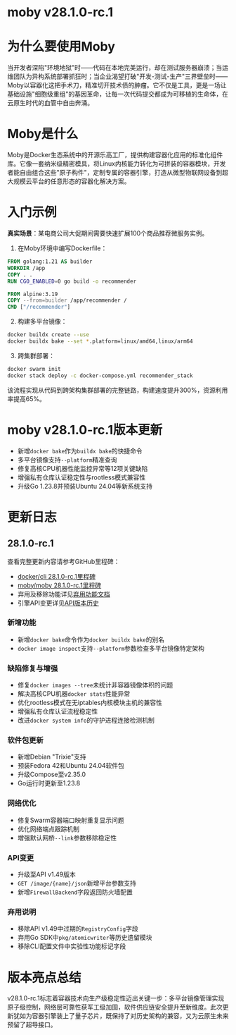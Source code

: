# moby v28.1.0-rc.1
# 为什么要使用Moby  
当开发者深陷"环境地狱"时——代码在本地完美运行，却在测试服务器崩溃；当运维团队为异构系统部署抓狂时；当企业渴望打破"开发-测试-生产"三界壁垒时——Moby以容器化这把手术刀，精准切开技术债的肿瘤。它不仅是工具，更是一场让基础设施"细胞级重组"的基因革命，让每一次代码提交都成为可移植的生命体，在云原生时代的血管中自由奔涌。

# Moby是什么  
Moby是Docker生态系统中的开源乐高工厂，提供构建容器化应用的标准化组件库。它像一套纳米级精密模具，将Linux内核能力转化为可拼装的容器模块，开发者能自由组合这些"原子构件"，定制专属的容器引擎，打造从微型物联网设备到超大规模云平台的任意形态的容器化解决方案。

# 入门示例  
**真实场景**：某电商公司大促期间需要快速扩展100个商品推荐微服务实例。  
1. 在Moby环境中编写Dockerfile：
```Dockerfile
FROM golang:1.21 AS builder
WORKDIR /app
COPY . .
RUN CGO_ENABLED=0 go build -o recommender

FROM alpine:3.19
COPY --from=builder /app/recommender /
CMD ["/recommender"]
```
2. 构建多平台镜像：
```bash
docker buildx create --use
docker buildx bake --set *.platform=linux/amd64,linux/arm64
```
3. 跨集群部署：
```bash
docker swarm init
docker stack deploy -c docker-compose.yml recommender_stack
```
该流程实现从代码到跨架构集群部署的完整链路，构建速度提升300%，资源利用率提高65%。

# moby v28.1.0-rc.1版本更新  
- 新增`docker bake`作为`buildx bake`的快捷命令  
- 多平台镜像支持`--platform`精准查询  
- 修复高核CPU机器性能监控异常等12项关键缺陷  
- 增强私有仓库认证稳定性与rootless模式兼容性  
- 升级Go 1.23.8并预装Ubuntu 24.04等新系统支持

# 更新日志
## 28.1.0-rc.1
查看完整更新内容请参考GitHub里程碑：
- [docker/cli 28.1.0-rc.1里程碑](https://github.com/docker/cli/issues?q=is%3Aclosed+milestone%3A28.1.0-rc.1)
- [moby/moby 28.1.0-rc.1里程碑](https://github.com/moby/moby/issues?q=is%3Aclosed+milestone%3A28.1.0-rc.1)
- 弃用及移除功能详见[弃用功能文档](https://github.com/docker/cli/blob/v28.1.0-rc.1/docs/deprecated.md)
- 引擎API变更详见[API版本历史](https://github.com/moby/moby/blob/v28.1.0-rc.1/docs/api/version-history.md)

### 新增功能
- 新增`docker bake`命令作为`docker buildx bake`的别名
- `docker image inspect`支持`--platform`参数检查多平台镜像特定架构

### 缺陷修复与增强
- 修复`docker images --tree`未统计非容器镜像体积的问题
- 解决高核CPU机器`docker stats`性能异常
- 优化rootless模式在无iptables内核模块主机的兼容性
- 增强私有仓库认证流程稳定性
- 改进`docker system info`的守护进程连接检测机制

### 软件包更新
- 新增Debian "Trixie"支持
- 预装Fedora 42和Ubuntu 24.04软件包
- 升级Compose至v2.35.0
- Go运行时更新至1.23.8

### 网络优化
- 修复Swarm容器端口映射重复显示问题
- 优化网络端点跟踪机制
- 增强默认网桥`--link`参数移除稳定性

### API变更
- 升级至API v1.49版本
- `GET /image/{name}/json`新增平台参数支持
- 新增`FirewallBackend`字段返回防火墙配置

### 弃用说明
- 移除API v1.49中过期的`RegistryConfig`字段
- 弃用Go SDK中`pkg/atomicwriter`等历史遗留模块
- 移除CLI配置文件中实验性功能标记字段

# 版本亮点总结  
v28.1.0-rc.1标志着容器技术向生产级稳定性迈出关键一步：多平台镜像管理实现原子级控制，网络层可靠性获军工级加固，软件供应链安全提升至新维度。此次更新犹如为容器引擎装上了量子芯片，既保持了对历史架构的兼容，又为云原生未来预留了超导接口。
